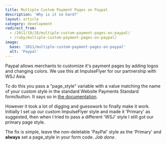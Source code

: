 ```yaml
---
title: Multiple Custom Payment Pages on Paypal
description: 'Why is it so hard?'
layout: article
category: development
redirect_from:
  - /2011/10/28/multiple-custom-payment-pages-on-paypal/
  - /ruby/multiple-custom-payment-pages-on-paypal/
image:
  base: '2011/multiple-custom-payment-pages-on-paypal'
  alt: 'Paypal'
---
```


Paypal allows merchants to customize it's payment pages by adding logos and changing colors. We use this at ImpulseFlyer for our partnership with WSJ Asia.

To do this you pass a "page_style" variable with a value matching the name of your custom style in the standard Website Payments Standard form/button. It says so in [the documentation](https://www.paypal.com/cgi-bin/webscr?cmd=p/mer/cowp_summary-outside).

However it took a lot of digging and guesswork to finally make it work. Initially I set up our custom ImpulseFlyer style and made it 'Primary' as suggested, then when I tried to pass a different 'WSJ' style I still got our primary page style.

The fix is simple, leave the non-deletable 'PayPal' style as the 'Primary' and **always** set a page_style in your form code. *Job done*.

